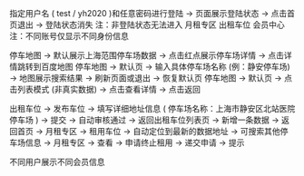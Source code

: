 <!-- 可演示功能 首页 -->
指定用户名 ( test / yh2020 )和任意密码进行登陆 -> 页面展示登陆状态 -> 点击首页退出 -> 登陆状态消失
注：非登陆状态无法进入 月租专区 出租车位 会员中心
注：不同账号仅显示不同身份信息

<!-- 可演示功能 停车地图 -->
停车地图 -> 默认展示上海范围停车场数据 -> 点击红点展示停车场详情 -> 点击详情跳转到百度地图 
停车地图 -> 默认页 -> 输入具体停车场名称 (例：静安停车场) -> 地图展示搜索结果 -> 刷新页面或退出 -> 恢复默认页
停车地图 -> 默认页 -> 点击列表模式 (非真实数据) -> 点击查看详情 -> 点击返回

<!-- 可演示功能 出租车位 月租专区联动-->
出租车位 -> 发布车位 -> 填写详细地址信息 ( 停车场名称：上海市静安区北站医院停车场 ) -> 提交 -> 
自动审核通过 -> 返回出租车位列表页 -> 新增一条数据 -> 返回首页 ->
月租专区 -> 租用车位 -> 自动定位到最新的数据地址 -> 可搜索其他停车场信息 -> 
月租专区 -> 查看 -> 申请终止租用 -> 递交申请 -> 提示

<!-- 可演示功能 会员中心 -->
不同用户展示不同会员信息

